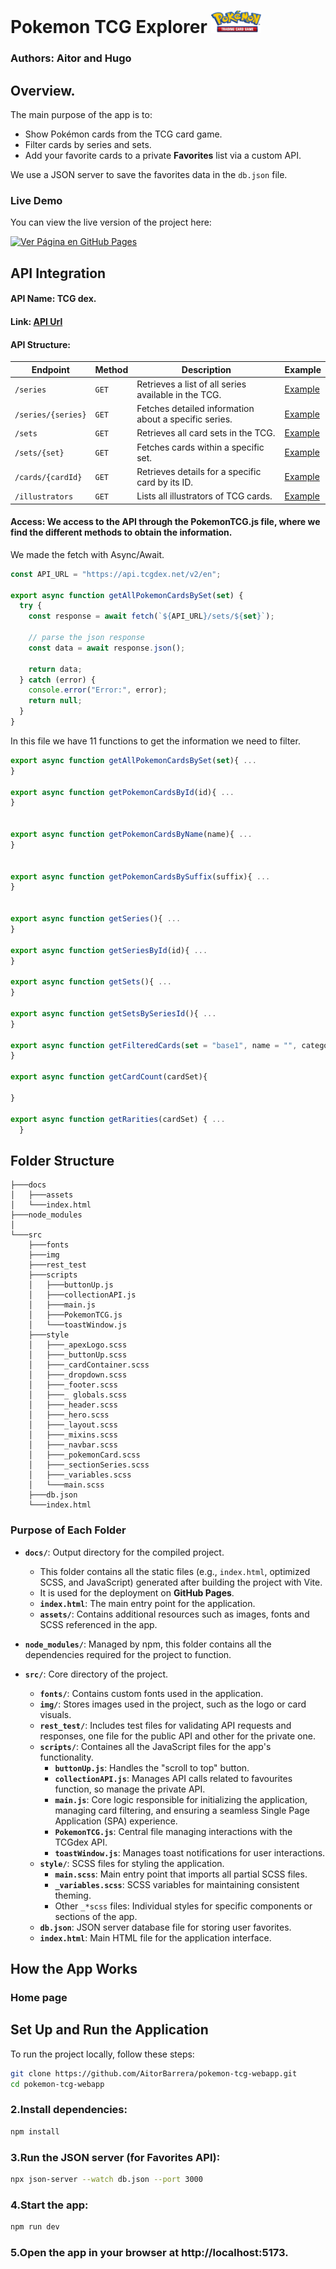 # Pokemon TCG Explorer <img src="src/img/logo.png" alt="logo" style="width:80px;"></img>

### Authors: Aitor and Hugo

## Overview.

The main purpose of the app is to:

- Show Pokémon cards from the TCG card game.
- Filter cards by series and sets.
- Add your favorite cards to a private **Favorites** list via a custom API.

We use a JSON server to save the favorites data in the `db.json` file.

### Live Demo

You can view the live version of the project here:

[![Ver Página en GitHub Pages](https://img.shields.io/badge/GitHub-Pages-blue)](https://aitorbarrera.github.io/pokemon-tcg-webapp/)

## API Integration

#### API Name: TCG dex.

#### Link: [API Url](https://tcgdex.dev/)

#### API Structure:

| **Endpoint**       | **Method** | **Description**                                       | **Example**                                           |
| ------------------ | ---------- | ----------------------------------------------------- | ----------------------------------------------------- |
| `/series`          | `GET`      | Retrieves a list of all series available in the TCG.  | [Example](https://api.tcgdex.net/v2/en/series)        |
| `/series/{series}` | `GET`      | Fetches detailed information about a specific series. | [Example](https://api.tcgdex.net/v2/en/series/base)   |
| `/sets`            | `GET`      | Retrieves all card sets in the TCG.                   | [Example](https://api.tcgdex.net/v2/en/sets)          |
| `/sets/{set}`      | `GET`      | Fetches cards within a specific set.                  | [Example](https://api.tcgdex.net/v2/en/sets/base1)    |
| `/cards/{cardId}`  | `GET`      | Retrieves details for a specific card by its ID.      | [Example](https://api.tcgdex.net/v2/en/cards/base1-4) |
| `/illustrators`    | `GET`      | Lists all illustrators of TCG cards.                  | [Example](https://api.tcgdex.net/v2/en/illustrators)  |

#### Access: We access to the API through the PokemonTCG.js file, where we find the different methods to obtain the information.

We made the fetch with Async/Await.

```javascript
const API_URL = "https://api.tcgdex.net/v2/en";

export async function getAllPokemonCardsBySet(set) {
  try {
    const response = await fetch(`${API_URL}/sets/${set}`);

    // parse the json response
    const data = await response.json();

    return data;
  } catch (error) {
    console.error("Error:", error);
    return null;
  }
}
```

In this file we have 11 functions to get the information we need to filter.

```javascript
export async function getAllPokemonCardsBySet(set){ ...
}

export async function getPokemonCardsById(id){ ...
}


export async function getPokemonCardsByName(name){ ...
}


export async function getPokemonCardsBySuffix(suffix){ ...
}


export async function getSeries(){ ...
}

export async function getSeriesById(id){ ...
}

export async function getSets(){ ...
}

export async function getSetsBySeriesId(){ ...
}

export async function getFilteredCards(set = "base1", name = "", category = "", rarity = "", sortedBy = ""){ ...
}

export async function getCardCount(cardSet){

}

export async function getRarities(cardSet) { ...
  }
```

## Folder Structure
```
├───docs
│   ├───assets
│   └───index.html
├───node_modules
│
└───src
    ├───fonts
    ├───img
    ├───rest_test
    ├───scripts
    │   ├───buttonUp.js
    │   ├───collectionAPI.js
    │   ├───main.js
    │   ├───PokemonTCG.js
    │   └───toastWindow.js
    ├───style
    │   ├───_apexLogo.scss
    │   ├───_buttonUp.scss
    │   ├───_cardContainer.scss
    │   ├───_dropdown.scss
    │   ├───_footer.scss
    │   ├───_ globals.scss
    │   ├───_header.scss
    │   ├───_hero.scss
    │   ├───_layout.scss
    │   ├───_mixins.scss
    │   ├───_navbar.scss
    │   ├───_pokemonCard.scss
    │   ├───_sectionSeries.scss
    │   ├───_variables.scss
    │   └───main.scss    
    ├───db.json
    └───index.html
```
### Purpose of Each Folder

- **`docs/`**: Output directory for the compiled project.
  - This folder contains all the static files (e.g., `index.html`, optimized SCSS, and JavaScript) generated after building the project with Vite.
  - It is used for the deployment on **GitHub Pages**.
  - **`index.html`**: The main entry point for the application.
  - **`assets/`**: Contains additional resources such as images, fonts and SCSS referenced in the app.

- **`node_modules/`**: Managed by npm, this folder contains all the dependencies required for the project to function.

- **`src/`**: Core directory of the project.
  - **`fonts/`**: Contains custom fonts used in the application.
  - **`img/`**: Stores images used in the project, such as the logo or card visuals.
  - **`rest_test/`**: Includes test files for validating API requests and responses, one file for the public API and other for the private one.
  - **`scripts/`**: Containes all the JavaScript files for the app's functionality.
    - **`buttonUp.js`**: Handles the "scroll to top" button.
    - **`collectionAPI.js`**: Manages API calls related to favourites function, so manage the private API.
    - **`main.js`**: Core logic responsible for initializing the application, managing card filtering, and ensuring a seamless Single Page Application (SPA) experience.
    - **`PokemonTCG.js`**: Central file managing interactions with the TCGdex API.
    - **`toastWindow.js`**: Manages toast notifications for user interactions.
  - **`style/`**: SCSS files for styling the application.
    - **`main.scss`**: Main entry point that imports all partial SCSS files.
    - **`_variables.scss`**: SCSS variables for maintaining consistent theming.
    - Other `_*scss` files: Individual styles for specific components or sections of the app.
  - **`db.json`**: JSON server database file for storing user favorites.
  - **`index.html`**: Main HTML file for the application interface.


## How the App Works

### Home page 


## Set Up and Run the Application

To run the project locally, follow these steps:

``` bash
git clone https://github.com/AitorBarrera/pokemon-tcg-webapp.git
cd pokemon-tcg-webapp
```

### 2.Install dependencies:

``` bash
npm install
```
### 3.Run the JSON server (for Favorites API):

```bash
npx json-server --watch db.json --port 3000
```
### 4.Start the app:

```bash
npm run dev
```
### 5.Open the app in your browser at http://localhost:5173.


